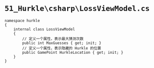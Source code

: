 # `51_Hurkle\csharp\LossViewModel.cs`

```
namespace hurkle
{
    internal class LossViewModel
    {
        // 定义一个属性，表示最大猜测次数
        public int MaxGuesses { get; init; }
        // 定义一个属性，表示隐藏的 Hurkle 的位置
        public GamePoint HurkleLocation { get; init; }
    }
}
```